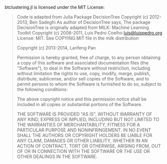 btclustering.jl is licensed under the MIT License:

> Code is adapted from Julia Package DecisionTree
> Copyright (c) 2012-2013, Ben Sadeghi
> As author of DecisionTree says,
> The package DecisionTree is originally adapted from MILK: Machine Learning Toolkit 
> Copyright (c) 2008-2011, Luis Pedro Coelho luis@luispedro.org 
> License: MIT. See COPYING.MIT file in the milk distribution
>
> 
> Copyright (c) 2013-2014, Lanfeng Pan  
>
> Permission is hereby granted, free of charge, to any person obtaining
> a copy of this software and associated documentation files (the
> "Software"), to deal in the Software without restriction, including
> without limitation the rights to use, copy, modify, merge, publish,
> distribute, sublicense, and/or sell copies of the Software, and to
> permit persons to whom the Software is furnished to do so, subject to
> the following conditions:
>
> The above copyright notice and this permission notice shall be
> included in all copies or substantial portions of the Software.
>
> THE SOFTWARE IS PROVIDED "AS IS", WITHOUT WARRANTY OF ANY KIND,
> EXPRESS OR IMPLIED, INCLUDING BUT NOT LIMITED TO THE WARRANTIES OF
> MERCHANTABILITY, FITNESS FOR A PARTICULAR PURPOSE AND
> NONINFRINGEMENT. IN NO EVENT SHALL THE AUTHORS OR COPYRIGHT HOLDERS BE
> LIABLE FOR ANY CLAIM, DAMAGES OR OTHER LIABILITY, WHETHER IN AN ACTION
> OF CONTRACT, TORT OR OTHERWISE, ARISING FROM, OUT OF OR IN CONNECTION
> WITH THE SOFTWARE OR THE USE OR OTHER DEALINGS IN THE SOFTWARE.

